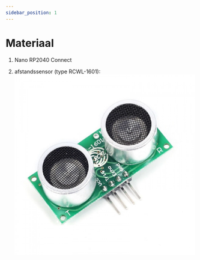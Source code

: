 ```yaml
---
sidebar_position: 1
---
```


# Materiaal

1. Nano RP2040 Connect

2. afstandssensor (type RCWL-1601):
![afstandssensor](RCWL-1601.jpg)